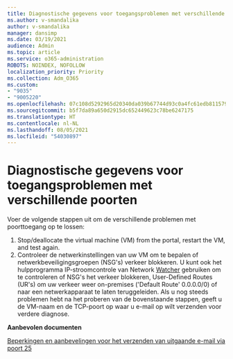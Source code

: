 ```yaml
---
title: Diagnostische gegevens voor toegangsproblemen met verschillende poorten
ms.author: v-smandalika
author: v-smandalika
manager: dansimp
ms.date: 03/19/2021
audience: Admin
ms.topic: article
ms.service: o365-administration
ROBOTS: NOINDEX, NOFOLLOW
localization_priority: Priority
ms.collection: Adm_O365
ms.custom:
- "9035"
- "9005220"
ms.openlocfilehash: 07c108d5292965d20340da039b67744d93c0a4fc61edb8115796671f2f7f1552
ms.sourcegitcommit: b5f7da89a650d2915dc652449623c78be6247175
ms.translationtype: HT
ms.contentlocale: nl-NL
ms.lasthandoff: 08/05/2021
ms.locfileid: "54030897"
---
```

# <a name="diagnostics-for-different-ports-access-issues"></a>Diagnostische gegevens voor toegangsproblemen met verschillende poorten

Voer de volgende stappen uit om de verschillende problemen met poorttoegang op te lossen:

1. Stop/deallocate the virtual machine (VM) from the portal, restart the VM, and test again. 
2. Controleer de netwerkinstellingen van uw VM om te bepalen of netwerkbeveiligingsgroepen (NSG's) verkeer blokkeren. U kunt ook het hulpprogramma IP-stroomcontrole van Network [Watcher](https://docs.microsoft.com/azure/network-watcher/network-watcher-ip-flow-verify-overview?WT.mc_id=Portal-Microsoft_Azure_Support) gebruiken om te controleren of NSG's het verkeer blokkeren, User-Defined Routes (UR's) om uw verkeer weer on-premises ('Default Route' 0.0.0.0/0) of naar een netwerkapparaat te laten teruggeleiden.
Als u nog steeds problemen hebt na het proberen van de bovenstaande stappen, geeft u de VM-naam en de TCP-poort op waar u e-mail op wilt verzenden voor verdere diagnose.

**Aanbevolen documenten**

[Beperkingen en aanbevelingen voor het verzenden van uitgaande e-mail via poort 25](https://docs.microsoft.com/azure/virtual-network/troubleshoot-outbound-smtp-connectivity)